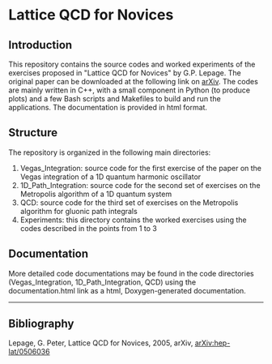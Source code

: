 # Lattice QCD for Novices

## Introduction

This repository contains the source codes and worked experiments of the exercises proposed in "Lattice QCD for Novices" by G.P. Lepage.
The original paper can be downloaded at the following link on [arXiv](https://arxiv.org/abs/hep-lat/0506036v1). The codes are mainly written in C++,
with a small component in Python (to produce plots) and a few Bash scripts and Makefiles to build and run the applications. The documentation is provided in html format.

## Structure

The repository is organized in the following main directories:
1. Vegas_Integration: source code for the first exercise of the paper on the Vegas integration of a 1D quantum harmonic oscillator
2. 1D_Path_Integration: source code for the second set of exercises on the Metropolis algorithm of a 1D quantum system
3. QCD: source code for the third set of exercises on the Metropolis algorithm for gluonic path integrals
4. Experiments: this directory contains the worked exercises using the codes described in the points from 1 to 3

## Documentation

More detailed code documentations may be found in the code directories (Vegas_Integration, 1D_Path_Integration, QCD) using the documentation.html link as a html, Doxygen-generated documentation.

---

## Bibliography

Lepage, G. Peter, Lattice QCD for Novices, 2005, arXiv, [arXiv:hep-lat/0506036](https://arxiv.org/abs/hep-lat/0506036v1)
